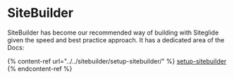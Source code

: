 # SiteBuilder

SiteBuilder has become our recommended way of building with Siteglide given the speed and best practice approach. It has a dedicated area of the Docs:

{% content-ref url="../../sitebuilder/setup-sitebuilder/" %}
[setup-sitebuilder](../../sitebuilder/setup-sitebuilder/)
{% endcontent-ref %}
